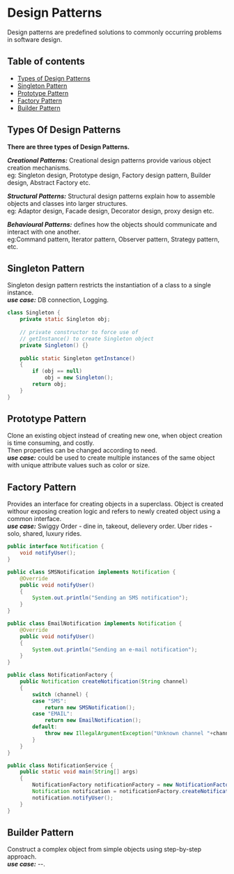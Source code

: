 # Design Patterns

Design patterns are predefined solutions to commonly occurring problems in software design.

## Table of contents

* [Types of Design Patterns](#types-of-design-patterns)
* [Singleton Pattern](#singleton-pattern)
* [Prototype Pattern](#prototype-pattern)
* [Factory Pattern](#factory-pattern)
* [Builder Pattern](#builder-pattern)



## Types Of Design Patterns

**There are three types of Design Patterns.**

***Creational Patterns:*** Creational design patterns provide various object creation mechanisms.\
eg: Singleton design, Prototype design, Factory design pattern, Builder design, Abstract Factory etc.

***Structural Patterns:*** Structural design patterns explain how to assemble objects and classes into larger structures.\
eg: Adaptor design, Facade design, Decorator design, proxy design etc.

***Behavioural Patterns:*** defines how the objects should communicate and interact with one another.\
eg:Command pattern, Iterator pattern, Observer pattern, Strategy pattern, etc.



## Singleton Pattern
Singleton design pattern restricts the instantiation of a class to a single instance.\
***use case:*** DB connection, Logging.

```java
class Singleton {
    private static Singleton obj;
 
    // private constructor to force use of
    // getInstance() to create Singleton object
    private Singleton() {}
 
    public static Singleton getInstance()
    {
        if (obj == null)
            obj = new Singleton();
        return obj;
    }
}
```


## Prototype Pattern
Clone an existing object instead of creating new one, when object creation is time consuming, and costly.\
Then properties can be changed according to need.\
***use case:*** could be used to create multiple instances of the same object with unique attribute values such as color or size.


## Factory Pattern
Provides an interface for creating objects in a superclass.
Object is created withour exposing creation logic and refers to newly created object using a common interface.\
***use case:*** Swiggy Order - dine in, takeout, delievery order. Uber rides - solo, shared, luxury rides.

```java
public interface Notification {
    void notifyUser();
}

public class SMSNotification implements Notification {
    @Override
    public void notifyUser()
    {
        System.out.println("Sending an SMS notification");
    }
}

public class EmailNotification implements Notification {
    @Override
    public void notifyUser()
    {
        System.out.println("Sending an e-mail notification");
    }
}

public class NotificationFactory {
    public Notification createNotification(String channel)
    {
        switch (channel) {
        case "SMS":
            return new SMSNotification();
        case "EMAIL":
            return new EmailNotification();
        default:
            throw new IllegalArgumentException("Unknown channel "+channel);
        }
    }
}

public class NotificationService {
    public static void main(String[] args)
    {
        NotificationFactory notificationFactory = new NotificationFactory();
        Notification notification = notificationFactory.createNotification("SMS");
        notification.notifyUser();
    }
}
```

## Builder Pattern
Construct a complex object from simple objects using step-by-step approach.\
***use case:*** --.




